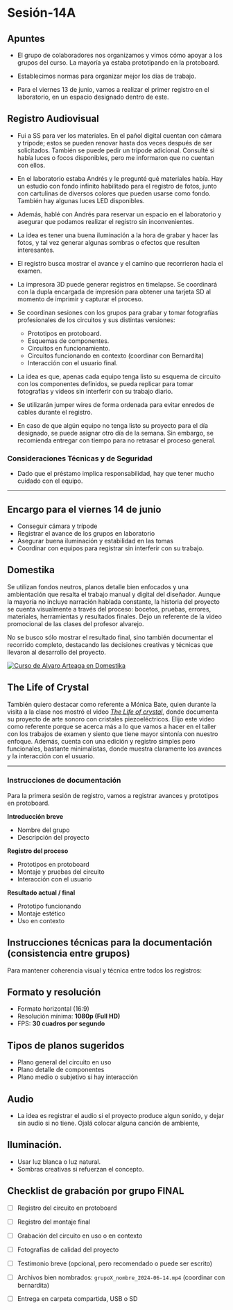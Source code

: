 # Sesión-14A
## Apuntes

* El grupo de colaboradores nos organizamos y vimos cómo apoyar a los grupos del curso. La mayoría ya estaba prototipando en la protoboard.

* Establecimos normas para organizar mejor los días de trabajo.

* Para el viernes 13 de junio, vamos a realizar el primer registro en el laboratorio, en un espacio designado dentro de este.

## Registro Audiovisual

* Fui a SS para ver los materiales. En el pañol digital cuentan con cámara y trípode; estos se pueden renovar hasta dos veces después de ser solicitados. También se puede pedir un trípode adicional. Consulté si había luces o focos disponibles, pero me informaron que no cuentan con ellos.

* En el laboratorio estaba Andrés y le pregunté qué materiales había. Hay un estudio con fondo infinito habilitado para el registro de fotos, junto con cartulinas de diversos colores que pueden usarse como fondo. También hay algunas luces LED disponibles.

* Además, hablé con Andrés para reservar un espacio en el laboratorio y asegurar que podamos realizar el registro sin inconvenientes.

* La idea es tener una buena iluminación a la hora de grabar y hacer las fotos, y tal vez generar algunas sombras o efectos que resulten interesantes.

* El registro busca mostrar el avance y el camino que recorrieron hacia el examen.

* La impresora 3D puede generar registros en timelapse. Se coordinará con la dupla encargada de impresión para obtener una tarjeta SD al momento de imprimir y capturar el proceso.

* Se coordinan sesiones con los grupos para grabar y tomar fotografías profesionales de los circuitos y sus distintas versiones:
  - Prototipos en protoboard.
  - Esquemas de componentes.
  - Circuitos en funcionamiento.
  - Circuitos funcionando en contexto (coordinar con Bernardita)
  - Interacción con el usuario final.

* La idea es que, apenas cada equipo tenga listo su esquema de circuito con los componentes definidos, se pueda replicar para tomar fotografías y videos sin interferir con su trabajo diario.

* Se utilizarán jumper wires de forma ordenada para evitar enredos de cables durante el registro.

* En caso de que algún equipo no tenga listo su proyecto para el día designado, se puede asignar otro día de la semana. Sin embargo, se recomienda entregar con tiempo para no retrasar el proceso general.

### Consideraciones Técnicas y de Seguridad

* Dado que el préstamo implica responsabilidad, hay que tener mucho cuidado con el equipo.

------

## Encargo para el viernes 14 de junio

- Conseguir cámara y trípode  
- Registrar el avance de los grupos en laboratorio  
- Asegurar buena iluminación y estabilidad en las tomas  
- Coordinar con equipos para registrar sin interferir con su trabajo.


## Domestika

Se utilizan fondos neutros, planos detalle bien enfocados y una ambientación que resalta el trabajo manual y digital del diseñador. Aunque la mayoría no incluye narración hablada constante, la historia del proyecto se cuenta visualmente a través del proceso: bocetos, pruebas, errores, materiales, herramientas y resultados finales. Dejo un referente de la video promocional de las clases del profesor alvarejo.

No se busco sólo mostrar el resultado final, sino también documentar el recorrido completo, destacando las decisiones creativas y técnicas que llevaron al desarrollo del proyecto.

[![Curso de Alvaro Arteaga en Domestika](https://img.youtube.com/vi/ECKjj8N1EQ0/0.jpg)](https://www.youtube.com/watch?v=ECKjj8N1EQ0)

## The Life of Crystal

También quiero destacar como referente a Mónica Bate, quien durante la visita a la clase nos mostró el video [*The Life of crystal*](https://www.youtube.com/watch?v=kRLh9yuW5Ns), donde documenta su proyecto de arte sonoro con cristales piezoeléctricos. Elijo este video como referente porque se acerca más a lo que vamos a hacer en el taller con los trabajos de examen y siento que tiene mayor sintonía con nuestro enfoque. Además, cuenta con una edición y registro simples pero funcionales, bastante minimalistas, donde muestra claramente los avances y la interacción con el usuario.

-------

### Instrucciones de documentación 

Para la primera sesión de registro, vamos a registrar avances y prototipos en protoboard.

**Introducción breve**  
   - Nombre del grupo  
   - Descripción del proyecto
 
**Registro del proceso**  
   - Prototipos en protoboard  
   - Montaje y pruebas del circuito  
   - Interacción con el usuario

**Resultado actual / final**  
   - Prototipo funcionando  
   - Montaje estético  
   - Uso en contexto

## Instrucciones técnicas para la documentación (consistencia entre grupos)

Para mantener coherencia visual y técnica entre todos los registros:

## Formato y resolución
- Formato horizontal (16:9)
- Resolución mínima: **1080p (Full HD)**
- FPS: **30 cuadros por segundo**

## Tipos de planos sugeridos
- Plano general del circuito en uso  
- Plano detalle de componentes  
- Plano medio o subjetivo si hay interacción

## Audio
- La idea es registrar el audio si el proyecto produce algun sonido, y dejar sin audio si no tiene. Ojalá colocar alguna canción de ambiente,

## Iluminación.
- Usar luz blanca o luz natural.
- Sombras creativas si refuerzan el concepto.

##  Checklist de grabación por grupo FINAL

- [ ] Registro del circuito en protoboard  
- [ ] Registro del montaje final  
- [ ] Grabación del circuito en uso o en contexto  
- [ ] Fotografías de calidad del proyecto  
- [ ] Testimonio breve (opcional, pero recomendado o puede ser escrito)  
- [ ] Archivos bien nombrados: `grupoX_nombre_2024-06-14.mp4` (coordinar con bernardita)  
- [ ] Entrega en carpeta compartida, USB o SD






